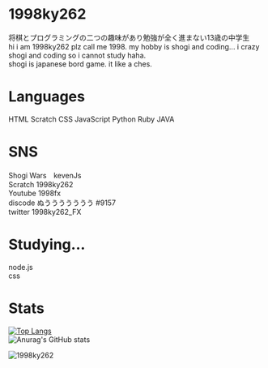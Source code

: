 # 1998ky262
将棋とプログラミングの二つの趣味があり勉強が全く進まない13歳の中学生<br>
hi i am 1998ky262 plz call me 1998. my hobby is shogi and coding...
i crazy shogi and coding  so i cannot study haha.
<br>shogi is japanese bord game. it like a ches.
# Languages
HTML Scratch CSS JavaScript Python Ruby JAVA
# SNS
Shogi Wars　kevenJs<br>
Scratch 1998ky262<br>
Youtube 1998fx<br>
discode ぬううううううう #9157<br>
twitter 1998ky262_FX<br>
# Studying...
node.js<br>
css
# Stats
[![Top Langs](https://github-readme-stats.vercel.app/api/top-langs/?username=1998ky262&layout=compact)](https://github.com/anuraghazra/github-readme-stats)
<br>
![Anurag's GitHub stats](https://github-readme-stats.vercel.app/api?username=1998ky262)

<p align="left"> <img src="https://komarev.com/ghpvc/?username=1998ky262&label=Profile%20views&color=0e75b6&style=flat" alt="1998ky262"></p> 
